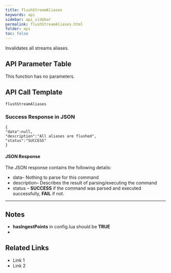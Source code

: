```yaml
---
title: flushStreamAliases
keywords: api
sidebar: api_sidebar
permalink: flushStreamAliases.html
folder: api
toc: false
---
```




Invalidates all streams aliases.





## API Parameter Table

This function has no parameters.



## API Call Template

``` 
flushStreamAliases
```



### Success Response in JSON

``` 
{
"data":null,
"description":"All aliases are flushed",
"status":"SUCCESS"
}
```



#### JSON Response

The JSON response contains the following details:

- data– Nothing to parse for this command
- description– Describes the result of parsing/executing the command
- status – **SUCCESS** if the command was parsed and executed successfully, **FAIL** if not.

------

## Notes

- **hasIngestPoints** in config.lua should be **TRUE**
- ​





## **Related Links**

- Link 1
- Link 2